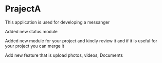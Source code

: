 # PrajectA
This application is used for developing a messanger

Added new status module

Added new module for your project and kindly review it and if it is useful for your project you can merge it

Add new feature that is upload photos, videos, Documents
